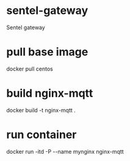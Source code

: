 # sentel-gateway
Sentel gateway

# pull base image
docker pull centos

# build nginx-mqtt
docker build -t nginx-mqtt .

# run container
docker run -itd -P --name mynginx nginx-mqtt
